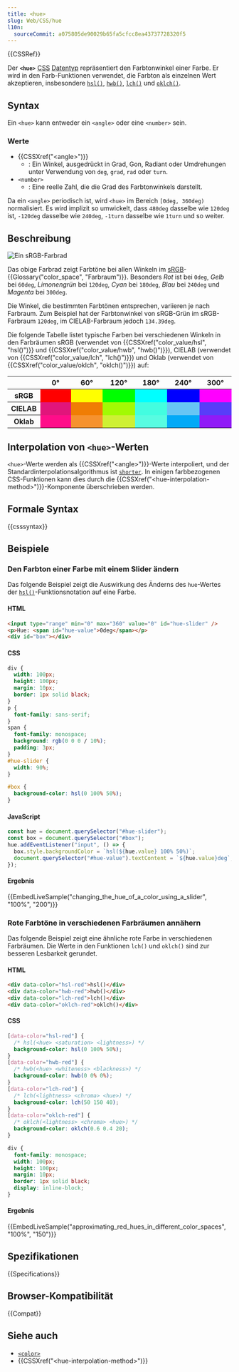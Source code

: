 ```yaml
---
title: <hue>
slug: Web/CSS/hue
l10n:
  sourceCommit: a075805de90029b65fa5cfcc8ea43737728320f5
---
```


{{CSSRef}}

Der **`<hue>`** [CSS](/de/docs/Web/CSS) [Datentyp](/de/docs/Web/CSS/CSS_Values_and_Units/CSS_data_types) repräsentiert den Farbtonwinkel einer Farbe. Er wird in den Farb-Funktionen verwendet, die Farbton als einzelnen Wert akzeptieren, insbesondere [`hsl()`](/de/docs/Web/CSS/color_value/hsl), [`hwb()`](/de/docs/Web/CSS/color_value/hwb), [`lch()`](/de/docs/Web/CSS/color_value/lch) und [`oklch()`](/de/docs/Web/CSS/color_value/oklch).

## Syntax

Ein `<hue>` kann entweder ein `<angle>` oder eine `<number>` sein.

### Werte

- {{CSSXref("&lt;angle&gt;")}}
  - : Ein Winkel, ausgedrückt in Grad, Gon, Radiant oder Umdrehungen unter Verwendung von `deg`, `grad`, `rad` oder `turn`.
- `<number>`
  - : Eine reelle Zahl, die die Grad des Farbtonwinkels darstellt.

Da ein `<angle>` periodisch ist, wird `<hue>` im Bereich `[0deg, 360deg)` normalisiert. Es wird implizit so umwickelt, dass `480deg` dasselbe wie `120deg` ist, `-120deg` dasselbe wie `240deg`, `-1turn` dasselbe wie `1turn` und so weiter.

## Beschreibung

![Ein sRGB-Farbrad](color_wheel.svg)

Das obige Farbrad zeigt Farbtöne bei allen Winkeln im [sRGB](https://en.wikipedia.org/wiki/SRGB)-{{Glossary("color_space", "Farbraum")}}. Besonders _Rot_ ist bei `0deg`, _Gelb_ bei `60deg`, _Limonengrün_ bei `120deg`, _Cyan_ bei `180deg`, _Blau_ bei `240deg` und _Magenta_ bei `300deg`.

Die Winkel, die bestimmten Farbtönen entsprechen, variieren je nach Farbraum. Zum Beispiel hat der Farbtonwinkel von sRGB-Grün im sRGB-Farbraum `120deg`, im CIELAB-Farbraum jedoch `134.39deg`.

Die folgende Tabelle listet typische Farben bei verschiedenen Winkeln in den Farbräumen sRGB (verwendet von {{CSSXref("color_value/hsl", "hsl()")}} und {{CSSXref("color_value/hwb", "hwb()")}}), CIELAB (verwendet von {{CSSXref("color_value/lch", "lch()")}}) und Oklab (verwendet von {{CSSXref("color_value/oklch", "oklch()")}}) auf:

<table>
  <colgroup>
    <col />
    <col span="6" width="15%" />
  </colgroup>
  <thead>
    <tr>
      <th></th>
      <th scope="col">0°</th>
      <th scope="col">60°</th>
      <th scope="col">120°</th>
      <th scope="col">180°</th>
      <th scope="col">240°</th>
      <th scope="col">300°</th>
    </tr>
  </thead>
  <tbody>
    <tr>
      <th scope="row">sRGB</th>
      <td
        style="background: hsl(0 100% 50%);"
        title="hsl(0 100% 50%)"></td>
      <td
        style="background: hsl(60 100% 50%);"
        title="hsl(60 100% 50%)"></td>
      <td
        style="background: hsl(120 100% 50%);"
        title="hsl(120 100% 50%)"></td>
      <td
        style="background: hsl(180 100% 50%);"
        title="hsl(180 100% 50%)"></td>
      <td
        style="background: hsl(240 100% 50%);"
        title="hsl(240 100% 50%)"></td>
      <td
        style="background: hsl(300 100% 50%);"
        title="hsl(300 100% 50%)"></td>
    </tr>
    <tr>
      <th scope="row">CIELAB</th>
      <td
        style="background: lch(50% 50% 0);"
        title="lch(50% 50% 0)"></td>
      <td
        style="background: lch(65% 55% 60);"
        title="lch(65% 55% 60)"></td>
      <td
        style="background: lch(90% 65% 120);"
        title="lch(90% 65% 120)"></td>
      <td
        style="background: lch(90% 35% 180);"
        title="lch(90% 35% 180)"></td>
      <td
        style="background: lch(75% 25% 240);"
        title="lch(75% 25% 240)"></td>
      <td
        style="background: lch(40% 70% 300);"
        title="lch(40% 70% 300)"></td>
    </tr>
    <tr>
      <th scope="row">Oklab</th>
      <td
        style="background: oklch(65% 65% 0);"
        title="oklch(65% 65% 0)"></td>
      <td
        style="background: oklch(75% 40% 60);"
        title="oklch(75% 40% 60)"></td>
      <td
        style="background: oklch(90% 50% 120);"
        title="oklch(90% 50% 120)"></td>
      <td
        style="background: oklch(90% 35% 180);"
        title="oklch(90% 35% 180)"></td>
      <td
        style="background: oklch(70% 40% 240);"
        title="oklch(70% 40% 240)"></td>
      <td
        style="background: oklch(55% 70% 300);"
        title="oklch(55% 70% 300)"></td>
    </tr>
  </tbody>
</table>

## Interpolation von `<hue>`-Werten

`<hue>`-Werte werden als {{CSSXref("&lt;angle&gt;")}}-Werte interpoliert, und der Standardinterpolationsalgorithmus ist [`shorter`](/de/docs/Web/CSS/hue-interpolation-method#values). In einigen farbbezogenen CSS-Funktionen kann dies durch die {{CSSXref("&lt;hue-interpolation-method&gt;")}}-Komponente überschrieben werden.

## Formale Syntax

{{csssyntax}}

## Beispiele

### Den Farbton einer Farbe mit einem Slider ändern

Das folgende Beispiel zeigt die Auswirkung des Änderns des `hue`-Wertes der [`hsl()`](/de/docs/Web/CSS/color_value/hsl)-Funktionsnotation auf eine Farbe.

#### HTML

```html
<input type="range" min="0" max="360" value="0" id="hue-slider" />
<p>Hue: <span id="hue-value">0deg</span></p>
<div id="box"></div>
```

#### CSS

```css hidden
div {
  width: 100px;
  height: 100px;
  margin: 10px;
  border: 1px solid black;
}
p {
  font-family: sans-serif;
}
span {
  font-family: monospace;
  background: rgb(0 0 0 / 10%);
  padding: 3px;
}
#hue-slider {
  width: 90%;
}
```

```css
#box {
  background-color: hsl(0 100% 50%);
}
```

#### JavaScript

```js
const hue = document.querySelector("#hue-slider");
const box = document.querySelector("#box");
hue.addEventListener("input", () => {
  box.style.backgroundColor = `hsl(${hue.value} 100% 50%)`;
  document.querySelector("#hue-value").textContent = `${hue.value}deg`;
});
```

#### Ergebnis

{{EmbedLiveSample("changing_the_hue_of_a_color_using_a_slider", "100%", "200")}}

### Rote Farbtöne in verschiedenen Farbräumen annähern

Das folgende Beispiel zeigt eine ähnliche rote Farbe in verschiedenen Farbräumen. Die Werte in den Funktionen `lch()` und `oklch()` sind zur besseren Lesbarkeit gerundet.

#### HTML

```html
<div data-color="hsl-red">hsl()</div>
<div data-color="hwb-red">hwb()</div>
<div data-color="lch-red">lch()</div>
<div data-color="oklch-red">oklch()</div>
```

#### CSS

```css
[data-color="hsl-red"] {
  /* hsl(<hue> <saturation> <lightness>) */
  background-color: hsl(0 100% 50%);
}
[data-color="hwb-red"] {
  /* hwb(<hue> <whiteness> <blackness>) */
  background-color: hwb(0 0% 0%);
}
[data-color="lch-red"] {
  /* lch(<lightness> <chroma> <hue>) */
  background-color: lch(50 150 40);
}
[data-color="oklch-red"] {
  /* oklch(<lightness> <chroma> <hue>) */
  background-color: oklch(0.6 0.4 20);
}
```

```css hidden
div {
  font-family: monospace;
  width: 100px;
  height: 100px;
  margin: 10px;
  border: 1px solid black;
  display: inline-block;
}
```

#### Ergebnis

{{EmbedLiveSample("approximating_red_hues_in_different_color_spaces", "100%", "150")}}

## Spezifikationen

{{Specifications}}

## Browser-Kompatibilität

{{Compat}}

## Siehe auch

- [`<color>`](/de/docs/Web/CSS/color_value)
- {{CSSXref("&lt;hue-interpolation-method&gt;")}}
